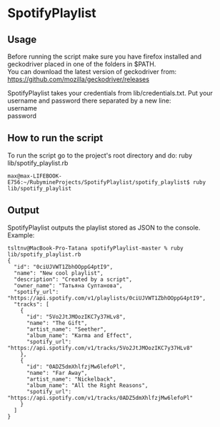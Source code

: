 # SpotifyPlaylist

## Usage
Before running the script make sure you have firefox installed and geckodriver placed in one of the folders in $PATH.  
You can download the latest version of geckodriver from: https://github.com/mozilla/geckodriver/releases  

SpotifyPlaylist takes your credentials from lib/credentials.txt.
Put your username and password there separated by a new line:  
username  
password

## How to run the script
To run the script go to the project's root directory and do: ruby lib/spotify_playlist.rb  
```
max@max-LIFEBOOK-E756:~/RubymineProjects/SpotifyPlaylist/spotify_playlist$ ruby lib/spotify_playlist
```

## Output
SpotifyPlaylist outputs the playlist stored as JSON to the console.  
Example:  
```
tsltnv@MacBook-Pro-Tatana spotifyPlaylist-master % ruby lib/spotify_playlist.rb             
{
  "id": "0ciUJVWT1ZbhOOppG4ptI9",
  "name": "New cool playlist",
  "description": "Created by a script",
  "owner_name": "Татьяна Султанова",
  "spotify_url": "https://api.spotify.com/v1/playlists/0ciUJVWT1ZbhOOppG4ptI9",
  "tracks": [
    {
      "id": "5Vo2JtJMOozIKC7y37HLv8",
      "name": "The Gift",
      "artist_name": "Seether",
      "album_name": "Karma and Effect",
      "spotify_url": "https://api.spotify.com/v1/tracks/5Vo2JtJMOozIKC7y37HLv8"
    },
    {
      "id": "0ADZ5dmXhlfzjMw6lefoPl",
      "name": "Far Away",
      "artist_name": "Nickelback",
      "album_name": "All the Right Reasons",
      "spotify_url": "https://api.spotify.com/v1/tracks/0ADZ5dmXhlfzjMw6lefoPl"
    }
  ]
}
```

